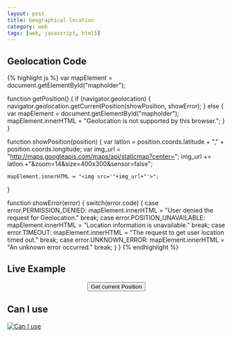 ```yaml
---
layout: post
title: Geographical location
category: web
tags: [web, javascript, html5]
---
```


## Geolocation Code

{% highlight js %}
var mapElement = document.getElementById("mapholder");

function getPosition() {
    if (navigator.geolocation) {
        navigator.geolocation.getCurrentPosition(showPosition, showError);
    } else {
        var mapElement = document.getElementById("mapholder");
        mapElement.innerHTML = "Geolocation is not supported by this browser.";
    }
}

function showPosition(position) {
    var latlon = position.coords.latitude + "," + position.coords.longitude;
    var img_url = "http://maps.googleapis.com/maps/api/staticmap?center=";
    img_url += latlon +"&zoom=14&size=400x300&sensor=false";

    mapElement.innerHTML = "<img src='"+img_url+"'>";
}

function showError(error) {
    switch(error.code) {
        case error.PERMISSION_DENIED:
            mapElement.innerHTML = "User denied the request for Geolocation."
            break;
        case error.POSITION_UNAVAILABLE:
            mapElement.innerHTML = "Location information is unavailable."
            break;
        case error.TIMEOUT:
            mapElement.innerHTML = "The request to get user location timed out."
            break;
        case error.UNKNOWN_ERROR:
            mapElement.innerHTML = "An unknown error occurred."
            break;
    }
}
{% endhighlight %}

## Live Example

<p style="text-align:center">
    <button class="test-btn button default blue" onclick="getPosition()">Get current Position</button>
</p>

<div id="mapholder" style="text-align:center"></div>


<script>
    var mapElement = document.getElementById("mapholder");

    function getPosition() {
        if (navigator.geolocation) {
            navigator.geolocation.getCurrentPosition(showPosition, showError);
        } else {
            mapElement.innerHTML = "Geolocation is not supported by this browser.";
        }
    }

    function showPosition(position) {
        var latlon = position.coords.latitude + "," + position.coords.longitude;
        var img_url = "http://maps.googleapis.com/maps/api/staticmap?center="+latlon+"&zoom=14&size=800x400&sensor=false";
        mapElement.innerHTML = "<img src='"+img_url+"'>";
    }

    function showError(error) {
        switch(error.code) {
            case error.PERMISSION_DENIED:
                mapElement.innerHTML = "User denied the request for Geolocation."
                break;
            case error.POSITION_UNAVAILABLE:
                mapElement.innerHTML = "Location information is unavailable."
                break;
            case error.TIMEOUT:
                mapElement.innerHTML = "The request to get user location timed out."
                break;
            case error.UNKNOWN_ERROR:
                mapElement.innerHTML = "An unknown error occurred."
                break;
        }
    }
</script>

<!--more-->

<h2>
Can I use
<i class="fa fa-chrome supported" aria-hidden="true" title="Chrome - Supported"></i>
<i class="fa fa-opera supported" aria-hidden="true" title="Opera - Supported"></i>
<i class="fa fa-firefox supported" aria-hidden="true" title="Firefox - Supported"></i>
<i class="fa fa-safari supported" aria-hidden="true" title="Safari - Supported"></i>
<i class="fa fa-internet-explorer supported" aria-hidden="true" title="Internet Explorer - Supported"></i>
</h2>
<p class="hide-small">
<a href="http://caniuse.com/#feat=geolocation" target="_blank">
    <img src="{{ site.baseurl }}/images/posts/geolocation-caniuse.png" alt="Can I use"/>
</a>
</p>



